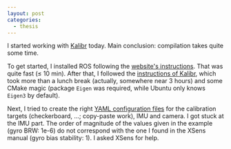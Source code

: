 ```yaml
---
layout: post
categories:
  - thesis
---
```

I started working with [Kalibr](https://github.com/ethz-asl/kalibr) today. Main conclusion: compilation takes quite some time.

To get started, I installed ROS following the [website's instructions](http://wiki.ros.org/indigo/Installation/Ubuntu).  That was quite fast (&leq; 10 min).  After that, I followed the [instructions of Kalibr](https://github.com/ethz-asl/kalibr/wiki/Installation), which took more than a lunch break (actually, somewhere near 3 hours) and some CMake magic (package `Eigen` was required, while Ubuntu only knows `Eigen3` by default).

Next, I tried to create the right [YAML configuration files](https://github.com/ethz-asl/kalibr/wiki/Yaml-formats) for the calibration targets (checkerboard, ...; copy-paste work), IMU and camera.  I got stuck at the IMU part. The order of magnitude of the values given in the example (gyro BRW: 1e-6) do not correspond with the one I found in the XSens manual (gyro bias stability: 1). I asked XSens for help.
